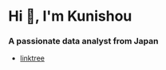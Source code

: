 <h1 align="left">Hi 👋, I'm Kunishou</h1>

<h3 align="left">A passionate data analyst from Japan</h3>

- [linktree]( https://linktr.ee/kun1em0n)
